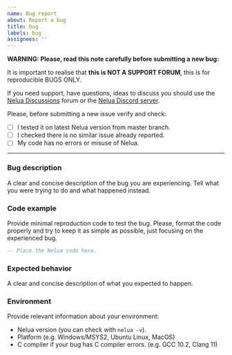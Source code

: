 ```yaml
---
name: Bug report
about: Report a bug
title: bug
labels: bug
assignees: ''
---
```


**WARNING: Please, read this note carefully before submitting a new bug:**

It is important to realise that **this is NOT A SUPPORT FORUM**, this is for reproducible BUGS ONLY.

If you need support, have questions, ideas to discuss you should use
the [Nelua Discussions](https://github.com/edubart/nelua-lang/discussions) forum or
the [Nelua Discord server](https://discord.gg/7aaGeG7).

Please, before submitting a new issue verify and check:
 - [ ] I tested it on latest Nelua version from master branch.
 - [ ] I checked there is no similar issue already reported.
 - [ ] My code has no errors or misuse of Nelua.

---

### Bug description

A clear and concise description of the bug you are experiencing.
Tell what you were trying to do and what happened instead.

### Code example

Provide minimal reproduction code to test the bug.
Please, format the code properly and try to keep it as simple as possible, just focusing on the experienced bug.
```lua
-- Place the Nelua code here.
```

### Expected behavior

A clear and concise description of what you expected to happen.

### Environment

Provide relevant information about your environment:
 - Nelua version (you can check with `nelua -v`).
 - Platform (e.g. Windows/MSYS2, Ubuntu Linux, MacOS)
 - C compiler if your bug has C compiler errors. (e.g. GCC 10.2, Clang 11)
